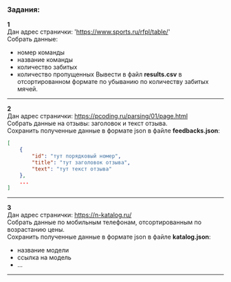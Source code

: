 ### Задания:  

**1**  
Дан адрес странички: 'https://www.sports.ru/rfpl/table/'  
Собрать данные:  
- номер команды  
- название команды  
- количество забитых  
- количество пропущенных
Вывести в файл **results.csv** в отсортированном формате по убыванию по количеству забитых мячей.  

---  

**2**  
Дан адрес странички: https://pcoding.ru/parsing/01/page.html  
Собрать данные на отзывы: заголовок и текст отзыва.  
Сохранить полученные данные в формате json в файле **feedbacks.json**:  

```json
[
	{
		"id": "тут порядковый номер",
		"title": "тут заголовок отзыва",
		"text": "тут текст отзыва"
	},
	...
]
```

---  


**3**  
Дан адрес странички: https://n-katalog.ru/  
Собрать данные по мобильным телефонам, отсортированным по возрастанию цены.  
Сохранить полученные данные в формате json в файле **katalog.json**:
- название модели  
- ссылка на модель  
- ...  

---  
